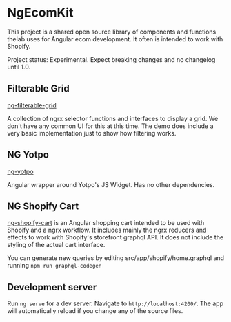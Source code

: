 # NgEcomKit

This project is a shared open source library of components and functions thelab uses for Angular ecom development. It often is intended to work with Shopify.

Project status: Experimental. Expect breaking changes and no changelog until 1.0.

## Filterable Grid

[ng-filterable-grid](projects/ng-filterable-grid)

A collection of ngrx selector functions and interfaces to display a grid. We don't have any common UI for this at this time. The demo does include a very basic implementation just to show how filtering works.

## NG Yotpo

[ng-yotpo](projects/ng-yotpo)

Angular wrapper around Yotpo's JS Widget. Has no other dependencies.

## NG Shopify Cart

[ng-shopify-cart](projects/ng-shopify-cart) is an Angular shopping cart intended to be used with Shopify and a ngrx workflow. It includes mainly the ngrx reducers and effects to work with Shopify's storefront graphql API. It does not include the styling of the actual cart interface.

You can generate new queries by editing src/app/shopify/home.graphql and running `npm run graphql-codegen`

## Development server

Run `ng serve` for a dev server. Navigate to `http://localhost:4200/`. The app will automatically reload if you change any of the source files.
